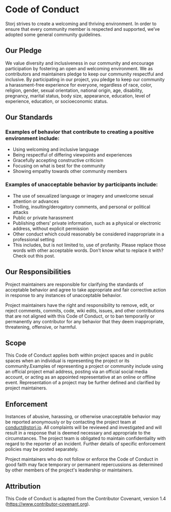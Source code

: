 # Code of Conduct
Storj strives to create a welcoming and thriving environment. In order to ensure that every community member is respected and supported, we’ve adopted some general community guidelines.

## Our Pledge
We value diversity and inclusiveness in our community and encourage participation by fostering an open and welcoming environment. We as contributors and maintainers pledge to keep our community respectful and inclusive. By participating in our project, you pledge to keep our community a harassment-free experience for everyone, regardless of race, color, religion, gender, sexual orientation, national origin, age, disability, pregnancy, marital status, body size, appearance, education, level of experience, education, or socioeconomic status.

## Our Standards

### Examples of behavior that contribute to creating a positive environment include:

* Using welcoming and inclusive language
* Being respectful of differing viewpoints and experiences
* Gracefully accepting constructive criticism
* Focusing on what is best for the community
* Showing empathy towards other community members

### Examples of unacceptable behavior by participants include:

* The use of sexualized language or imagery and unwelcome sexual attention or advances
* Trolling, insulting/derogatory comments, and personal or political attacks
* Public or private harassment
* Publishing others' private information, such as a physical or electronic address, without explicit permission
* Other conduct which could reasonably be considered inappropriate in a professional setting
* This includes, but is not limited to, use of profanity. Please replace those words with other acceptable words. Don’t know what to replace it with? Check out this post.

## Our Responsibilities

Project maintainers are responsible for clarifying the standards of acceptable behavior and agree to take appropriate and fair corrective action in response to any instances of unacceptable behavior. 

Project maintainers have the right and responsibility to remove, edit, or reject comments, commits, code, wiki edits, issues, and other contributions that are not aligned with this Code of Conduct, or to ban temporarily or permanently any contributor for any behavior that they deem inappropriate, threatening, offensive, or harmful.

## Scope

This Code of Conduct applies both within project spaces and in public spaces when an individual is representing the project or its community.Examples of representing a project or community include using an official project email address, posting via an official social media account, or acting as an appointed representative at an online or offline event. Representation of a project may be further defined and clarified by project maintainers.

## Enforcement

Instances of abusive, harassing, or otherwise unacceptable behavior may be reported anonymously or by contacting the project team at conduct@storj.io. All complaints will be reviewed and investigated and will result in a response that is deemed necessary and appropriate to the circumstances. The project team is obligated to maintain confidentiality with regard to the reporter of an incident. Further details of specific enforcement policies may be posted separately. 

Project maintainers who do not follow or enforce the Code of Conduct in good faith may face temporary or permanent repercussions as determined by other members of the project's leadership or maintainers.

## Attribution

This Code of Conduct is adapted from the Contributor Covenant, version 1.4 (https://www.contributor-covenant.org).
